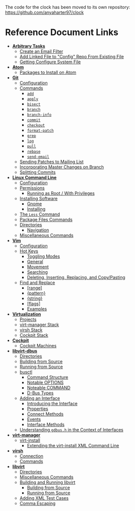 The code for the clock has been moved to its own repository:
    https://github.com/anyaharter97/clock

# Reference Document Links
* **[Arbitrary Tasks](arbitrarytasks.md)**
    * [Create an Email Filter](arbitrarytasks.md#create-an-email-filter)
    * [Add Linked File to "Config" Repo From Existing File](arbitrarytasks.md#add-linked-file-to-config-repo-from-existing-file)
    * [Getting Configure System File](arbitrarytasks.md#getting-configure-system-file)
* **[Atom](atom.md)**
    * [Packages to Install on Atom](atom.md#packages-to-install-on-atom)
* **[Git](git.md)**
    * [Configuration](git.md#configuration)
    * [Commands](git.md#commands)
        * [`add`](git.md#add)
        * [`apply`](git.md#apply)
        * [`bisect`](git.md#bisect)
        * [`branch`](git.md#branch)
        * [`branch-info`](git.mid#branch-info)
        * [`commit`](git.md#commit)
        * [`checkout`](git.md#checkout)
        * [`format-patch`](git.md#format-patch)
        * [`grep`](git.md#grep)
        * [`log`](git.md#log)
        * [`pull`](git.md#pull)
        * [`rebase`](git.md#rebase)
        * [`send-email`](git.md#send-email)
    * [Sending Patches to Mailing List](git.md#sending-patches-to-mailing-list)
    * [Incorporating Master Changes on Branch](git.md#incorporating-master-changes-on-branch)
    * [Splitting Commits](git.md#splitting-commits)
* **[Linux Command Line](commandline.md)**
    * [Configuration](commandline.md#configuration)
    * [Permissions](commandline.md#permissions)
        * [Running as Root / With Privileges](commandline.md#running-as-root-with-privileges)
    * [Installing Software](commandline.md#installing-software)
        * [Gnome](commandline.md#gnome)
        * [Installing](commandline.md#installing)
    * [The `Less` Command](commandline.md#the-less-command)
    * [Package Files Commands](commandline.md#package-files-commands)
    * [Directories](commandline.md#directories)
        * [Navigation](commandline.md#navigation)
    * [Miscellaneous Commands](commandline.md#miscellaneous-commands)
* **[Vim](vim.md)**
    * [Configuration](vim.md#configuration)
    * [Hot Keys](vim.md#hot-keys)
        * [Toggling Modes](vim.md#toggling-modes)
        * [General](vim.md#general)
        * [Movement](vim.md#movement)
        * [Searching](vim.md#searching)
        * [Deleting, Inserting, Replacing, and Copy/Pasting](vim.md#deleting-inserting-replacing-and-copy-pasting)
    * [Find and Replace](vim.md#find-and-replace)
        * [\[range\]](vim.md#range)
        * [{pattern}](vim.md#pattern)
        * [{string}](vim.md#string)
        * [\[flags\]](vim.md#flags)
        * [Examples](vim.md#examples)
* **[Virtualization](virtualization.md)**
    * [Projects](virtualization.md#projects)
    * [virt-manager Stack](virtualization.md#virt-manager-stack)
    * [virsh Stack](virtualization.md#virsh-stack)
    * [Cockpit Stack](virtualization.md#cockpit-stack)
* **[Cockpit](cockpit.md)**
    * [Cockpit Machines](cockpit.md#cockpit-machines)
* **[libvirt-dbus](libvirt-dbus.md)**
    * [Directories](libvirt-dbus.md#directories)
    * [Building from Source](libvirt-dbus.md#building-from-source)
    * [Running from Source](libvirt-dbus.md#running-from-source)
    * [busctl](libvirt-dbus.md#busctl)
        * [Command Structure](libvirt-dbus.md#command-structure)
        * [Notable OPTIONS](libvirt-dbus.md#notable-options)
        * [Noteable COMMAND](libvirt-dbus.md#noteable-command)
        * [D-Bus Types](libvirt-dbus.md#d-bus-types)
    * [Adding an Interface](libvirt-dbus.md#adding-an-interface)
        * [Introducing the Interface](libvirt-dbus.md#introducing-the-interface)
        * [Properties](libvirt-dbus.md#properties)
        * [Connect Methods](libvirt-dbus.md#connect-methods)
        * [Events](libvirt-dbus.md#events)
        * [Interface Methods](libvirt-dbus.md#interface-methods)
    * [Understanding `gdbus.h` in the Context of Interfaces](libvirt-dbus.md#understanding-gdbush-in-the-context-of-interfaces)
* **[virt-manager](virt-manager.md)**
    * [virt-install](virt-manager.md#virt-install)
        * [Extending the virt-install XML Command Line](virt-manager.md#extending-the-virt-install-xml-command-line)
* **[virsh](virsh.md)**
    * [Connection](virsh.md#connection)
    * [Commands](virsh.md#commands)
* **[libvirt](libvirt.md)**
    * [Directories](libvirt.md#directories)
    * [Miscellaneous Commands](libvirt.md#miscellaneous-commands)
    * [Building and Running libvirt](libvirt.md#building-and-running-libvirt)
        * [Building from Source](libvirt.md#building-from-source)
        * [Running from Source](libvirt.md#running-from-source)
    * [Adding XML Test Cases](libvirt.md#adding-xml-test-cases)
    * [Comma Escaping](libvirt.md#comma-escaping)

